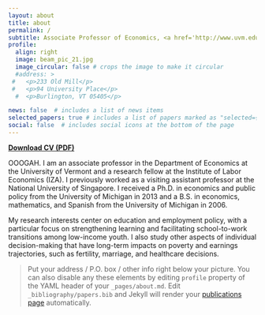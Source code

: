 ```yaml
---
layout: about
title: about
permalink: /
subtitle: Associate Professor of Economics, <a href='http://www.uvm.edu'>University of Vermont</a>
profile:
  align: right
  image: beam_pic_21.jpg
  image_circular: false # crops the image to make it circular
  #address: >
 #   <p>233 Old Mill</p>
 #   <p>94 University Place</p>
  #  <p>Burlington, VT 05405</p>

news: false  # includes a list of news items
selected_papers: true # includes a list of papers marked as "selected={true}"
social: false  # includes social icons at the bottom of the page
---
```


**[Download CV (PDF)](../assets/pdf/beam_cv.pdf)**



OOOGAH. I am an associate professor in the Department of Economics at the University of Vermont and a research fellow at the Institute of Labor Economics (IZA). I previously worked as a visiting assistant professor at the National University of Singapore. I received a Ph.D. in economics and public policy from the University of Michigan in 2013 and a B.S. in economics, mathematics, and Spanish from the University of Michigan in 2006.

My research interests center on education and employment policy, with a particular focus on strengthening learning and facilitating school-to-work transitions among low-income youth. I also study other aspects of individual decision-making that have long-term impacts on poverty and earnings trajectories, such as fertility, marriage, and healthcare decisions.







> Put your address / P.O. box / other info right below your picture. You can also disable any these elements by editing `profile` property of the YAML header of your `_pages/about.md`. Edit `_bibliography/papers.bib` and Jekyll will render your [publications page](/al-folio/publications/) automatically.

